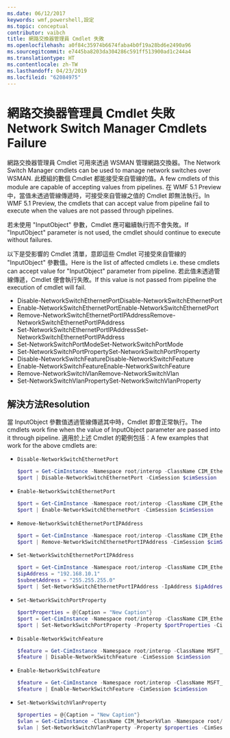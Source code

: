 ```yaml
---
ms.date: 06/12/2017
keywords: wmf,powershell,設定
ms.topic: conceptual
contributor: vaibch
title: 網路交換器管理員 Cmdlet 失敗
ms.openlocfilehash: a0f84c35974b6674faba4b0f19a28bd6e2490a96
ms.sourcegitcommit: e7445ba8203da304286c591ff513900ad1c244a4
ms.translationtype: HT
ms.contentlocale: zh-TW
ms.lasthandoff: 04/23/2019
ms.locfileid: "62084975"
---
```

# <a name="network-switch-manager-cmdlets-failure"></a><span data-ttu-id="bc6a5-103">網路交換器管理員 Cmdlet 失敗</span><span class="sxs-lookup"><span data-stu-id="bc6a5-103">Network Switch Manager Cmdlets Failure</span></span>

<span data-ttu-id="bc6a5-104">網路交換器管理員 Cmdlet 可用來透過 WSMAN 管理網路交換器。</span><span class="sxs-lookup"><span data-stu-id="bc6a5-104">The Network Switch Manager cmdlets can be used to manage network switches over WSMAN.</span></span>
<span data-ttu-id="bc6a5-105">此模組的數個 Cmdlet 都能接受來自管線的值。</span><span class="sxs-lookup"><span data-stu-id="bc6a5-105">A few cmdlets of this module are capable of accepting values from pipelines.</span></span>
<span data-ttu-id="bc6a5-106">在 WMF 5.1 Preview 中，當值未透過管線傳遞時，可接受來自管線之值的 Cmdlet 即無法執行。</span><span class="sxs-lookup"><span data-stu-id="bc6a5-106">In WMF 5.1 Preview, the cmdlets that can accept value from pipeline fail to execute when the values are not passed through pipelines.</span></span>

<span data-ttu-id="bc6a5-107">若未使用 "InputObject" 參數，Cmdlet 應可繼續執行而不會失敗。</span><span class="sxs-lookup"><span data-stu-id="bc6a5-107">If "InputObject" parameter is not used, the cmdlet should continue to execute without failures.</span></span>

<span data-ttu-id="bc6a5-108">以下是受影響的 Cmdlet 清單，意即這些 Cmdlet 可接受來自管線的 "InputObject" 參數值。</span><span class="sxs-lookup"><span data-stu-id="bc6a5-108">Here is the list of affected cmdlets i.e. these cmdlets can accept value for "InputObject" parameter from pipeline.</span></span>
<span data-ttu-id="bc6a5-109">若此值未透過管線傳遞，Cmdlet 便會執行失敗。</span><span class="sxs-lookup"><span data-stu-id="bc6a5-109">If this value is not passed from pipeline the execution of cmdlet will fail.</span></span>

- <span data-ttu-id="bc6a5-110">Disable-NetworkSwitchEthernetPort</span><span class="sxs-lookup"><span data-stu-id="bc6a5-110">Disable-NetworkSwitchEthernetPort</span></span>
- <span data-ttu-id="bc6a5-111">Enable-NetworkSwitchEthernetPort</span><span class="sxs-lookup"><span data-stu-id="bc6a5-111">Enable-NetworkSwitchEthernetPort</span></span>
- <span data-ttu-id="bc6a5-112">Remove-NetworkSwitchEthernetPortIPAddress</span><span class="sxs-lookup"><span data-stu-id="bc6a5-112">Remove-NetworkSwitchEthernetPortIPAddress</span></span>
- <span data-ttu-id="bc6a5-113">Set-NetworkSwitchEthernetPortIPAddress</span><span class="sxs-lookup"><span data-stu-id="bc6a5-113">Set-NetworkSwitchEthernetPortIPAddress</span></span>
- <span data-ttu-id="bc6a5-114">Set-NetworkSwitchPortMode</span><span class="sxs-lookup"><span data-stu-id="bc6a5-114">Set-NetworkSwitchPortMode</span></span>
- <span data-ttu-id="bc6a5-115">Set-NetworkSwitchPortProperty</span><span class="sxs-lookup"><span data-stu-id="bc6a5-115">Set-NetworkSwitchPortProperty</span></span>
- <span data-ttu-id="bc6a5-116">Disable-NetworkSwitchFeature</span><span class="sxs-lookup"><span data-stu-id="bc6a5-116">Disable-NetworkSwitchFeature</span></span>
- <span data-ttu-id="bc6a5-117">Enable-NetworkSwitchFeature</span><span class="sxs-lookup"><span data-stu-id="bc6a5-117">Enable-NetworkSwitchFeature</span></span>
- <span data-ttu-id="bc6a5-118">Remove-NetworkSwitchVlan</span><span class="sxs-lookup"><span data-stu-id="bc6a5-118">Remove-NetworkSwitchVlan</span></span>
- <span data-ttu-id="bc6a5-119">Set-NetworkSwitchVlanProperty</span><span class="sxs-lookup"><span data-stu-id="bc6a5-119">Set-NetworkSwitchVlanProperty</span></span>

## <a name="resolution"></a><span data-ttu-id="bc6a5-120">解決方法</span><span class="sxs-lookup"><span data-stu-id="bc6a5-120">Resolution</span></span>

<span data-ttu-id="bc6a5-121">當 InputObject 參數值透過管線傳遞其中時，Cmdlet 即會正常執行。</span><span class="sxs-lookup"><span data-stu-id="bc6a5-121">The cmdlets work fine when the value of InputObject parameter are passed into it through pipeline.</span></span> <span data-ttu-id="bc6a5-122">適用於上述 Cmdlet 的範例包括︰</span><span class="sxs-lookup"><span data-stu-id="bc6a5-122">A few examples that work for the above cmdlets are:</span></span>

- `Disable-NetworkSwitchEthernetPort`

  ```powershell
  $port = Get-CimInstance -Namespace root/interop -ClassName CIM_EthernetPort -CimSession $cimSession | Select-Object -First 1
  $port | Disable-NetworkSwitchEthernetPort -CimSession $cimSession
  ```

- `Enable-NetworkSwitchEthernetPort`

  ```powershell
  $port = Get-CimInstance -Namespace root/interop -ClassName CIM_EthernetPort -CimSession $cimSession | Select-Object -First 1
  $port | Enable-NetworkSwitchEthernetPort -CimSession $cimSession
  ```

- `Remove-NetworkSwitchEthernetPortIPAddress`

  ```powershell
  $port = Get-CimInstance -Namespace root/interop -ClassName CIM_EthernetPort -CimSession $cimSession | Select-Object -First 1
  $port | Remove-NetworkSwitchEthernetPortIPAddress -CimSession $cimSession
  ```

- `Set-NetworkSwitchEthernetPortIPAddress`

  ```powershell
  $port = Get-CimInstance -Namespace root/interop -ClassName CIM_EthernetPort -CimSession $cimSession | Select-Object -First 1
  $ipAddress = "192.168.10.1"
  $subnetAddress = "255.255.255.0"
  $port | Set-NetworkSwitchEthernetPortIPAddress -IpAddress $ipAddress -SubnetAddress $subnetAddress -CimSession $cimSession
  ```

- `Set-NetworkSwitchPortProperty`

  ```powershell
  $portProperties = @{Caption = "New Caption"}
  $port = Get-CimInstance -Namespace root/interop -ClassName CIM_EthernetPort -CimSession $cimSession | Select-Object -First 1
  $port | Set-NetworkSwitchPortProperty -Property $portProperties -CimSession $cimSession
  ```

- `Disable-NetworkSwitchFeature`

  ```powershell
  $feature = Get-CimInstance -Namespace root/interop -ClassName MSFT_Feature -CimSession $cimSession | Select-Object -First 1
  $feature | Disable-NetworkSwitchFeature -CimSession $cimSession
  ```

- `Enable-NetworkSwitchFeature`

  ```powershell
  $feature = Get-CimInstance -Namespace root/interop -ClassName MSFT_Feature -CimSession $cimSession | Select-Object -First 1
  $feature | Enable-NetworkSwitchFeature -CimSession $cimSession
  ```

- `Set-NetworkSwitchVlanProperty`

  ```powershell
  $properties = @{Caption = "New Caption"}
  $vlan = Get-CimInstance -ClassName CIM_NetworkVlan -Namespace root/interop -CimSession $cimSession | Select-Object -First 1
  $vlan | Set-NetworkSwitchVlanProperty -Property $properties -CimSession $cimSession
  ```
